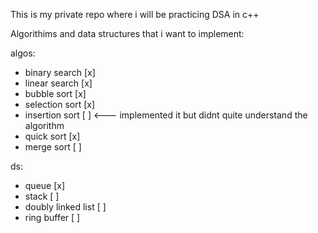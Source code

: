 This is my private repo where i will be practicing DSA in c++

Algorithims and data structures that i want to implement:

algos:
- binary search [x]
- linear search [x]
- bubble sort [x]
- selection sort [x]
- insertion sort [ ] <--- implemented it but didnt quite understand the algorithm
- quick sort [x]
- merge sort [ ]

ds:
- queue [x]
- stack [ ]
- doubly linked list [ ]
- ring buffer [ ]
